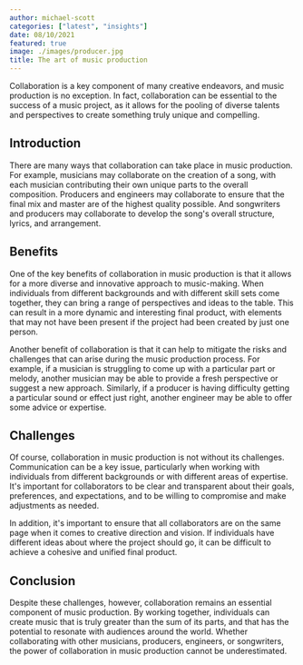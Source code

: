```yaml
---
author: michael-scott
categories: ["latest", "insights"]
date: 08/10/2021
featured: true
image: ./images/producer.jpg
title: The art of music production
---
```


Collaboration is a key component of many creative endeavors, and music production is no exception. In fact,
collaboration can be essential to the success of a music project, as it allows for the pooling of diverse talents and
perspectives to create something truly unique and compelling.

## Introduction

There are many ways that collaboration can take place in music production. For example, musicians may collaborate on the
creation of a song, with each musician contributing their own unique parts to the overall composition. Producers and
engineers may collaborate to ensure that the final mix and master are of the highest quality possible. And songwriters
and producers may collaborate to develop the song's overall structure, lyrics, and arrangement.

## Benefits

One of the key benefits of collaboration in music production is that it allows for a more diverse and innovative
approach to music-making. When individuals from different backgrounds and with different skill sets come together, they
can bring a range of perspectives and ideas to the table. This can result in a more dynamic and interesting final
product, with elements that may not have been present if the project had been created by just one person.

Another benefit of collaboration is that it can help to mitigate the risks and challenges that can arise during the
music production process. For example, if a musician is struggling to come up with a particular part or melody, another
musician may be able to provide a fresh perspective or suggest a new approach. Similarly, if a producer is having
difficulty getting a particular sound or effect just right, another engineer may be able to offer some advice or
expertise.

## Challenges

Of course, collaboration in music production is not without its challenges. Communication can be a key issue,
particularly when working with individuals from different backgrounds or with different areas of expertise. It's
important for collaborators to be clear and transparent about their goals, preferences, and expectations, and to be
willing to compromise and make adjustments as needed.

In addition, it's important to ensure that all collaborators are on the same page when it comes to creative direction
and vision. If individuals have different ideas about where the project should go, it can be difficult to achieve a
cohesive and unified final product.

## Conclusion

Despite these challenges, however, collaboration remains an essential component of music production. By working
together, individuals can create music that is truly greater than the sum of its parts, and that has the potential to
resonate with audiences around the world. Whether collaborating with other musicians, producers, engineers, or
songwriters, the power of collaboration in music production cannot be underestimated.
